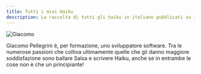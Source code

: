 ```yaml
---
title: Tutti i miei Haiku
description: La raccolta di tutti gli haiku in italiano pubblicati su internet da Giacomo Pellegini. Gli haiku sono piccole poesie di tre versi di origine giapponese.
---
```

![Giacomo](/img/giacomo-pellegrini.jpg)

Giacomo Pellegrini è, per formazione, uno sviluppatore software.
Tra le numerose passioni che coltiva ultimamente quelle che gli danno maggiore soddisfazione sono ballare Salsa e scrivere Haiku, anche se in entrambe le cose non è che un principiante!
